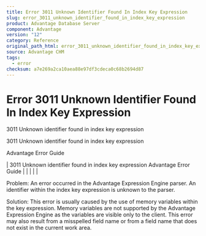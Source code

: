 ```yaml
---
title: Error 3011 Unknown Identifier Found In Index Key Expression
slug: error_3011_unknown_identifier_found_in_index_key_expression
product: Advantage Database Server
component: Advantage
version: "12"
category: Reference
original_path_html: error_3011_unknown_identifier_found_in_index_key_expression.htm
source: Advantage CHM
tags:
  - error
checksum: a7e269a2ca10aea88e97df3cdeca0c68b2694d87
---
```


# Error 3011 Unknown Identifier Found In Index Key Expression

3011 Unknown identifier found in index key expression

3011 Unknown identifier found in index key expression

Advantage Error Guide

| 3011 Unknown identifier found in index key expression  Advantage Error Guide |  |  |  |  |

Problem: An error occurred in the Advantage Expression Engine parser. An identifier within the index key expression is unknown to the parser.

Solution: This error is usually caused by the use of memory variables within the key expression. Memory variables are not supported by the Advantage Expression Engine as the variables are visible only to the client. This error may also result from a misspelled field name or from a field name that does not exist in the current work area.
